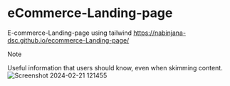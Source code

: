 # eCommerce-Landing-page
E-commerce-Landing-page using tailwind
https://nabinjana-dsc.github.io/ecommerce-Landing-page/
> [!NOTE]
> Useful information that users should know, even when skimming content.
![Screenshot 2024-02-21 121455](https://github.com/nabinjana-dsc/ecommerce-Landing-page/assets/120771456/cd8b011f-dab1-4294-b09f-1222109a9fdb)
